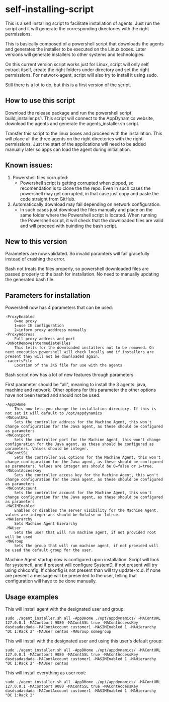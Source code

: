 # self-installing-script
This is a self installing script to facilitate installation of agents. Just run the script and it will generate the corresponding directories with the right permissions.

This is basically composed of a powershell script that downloads the agents and generates the installer to be executed on the Linux boxes. Later versions will generate installers to other systems and technologies.

On this current version script works just for Linux, script will only self extract itself, create the right folders under <appdynamics-home> directory and set the right permissions. For network-agent, script will also try to install it using sudo.

Still there is a lot to do, but this is a first version of the script.

## How to use this script

Download the release package and run the powershell script build_installer.ps1. This script will connect to the AppDynamics website, download the agents and generate the agents_installer.sh script.

Transfer this script to the linux boxes and proceed with the installation. This will place all the three agents on the right directories with the right permissions. Just the start of the applications will need to be added manually later so apps can load the agent during initialiation.

## Known issues: 

1. Powershell files corrupted:
   - Powershell script is getting corrupted when zipped, so recomendation is to clone the the repo. Even in such cases the powershell may get corrupted, in that case just copy and paste the code straight from GitHub. 
2. Automaticcally download may fail depending on network configuration.
   - In such cases just download the files manually and place on the same folder where the Powershell script is located. When running the Powershell script, it will check that the downloaded files are valid and will proceed with buinding the bash script.

## New to this version

Parameters are now validated. So invalid paramters will fail gracefully instead of crashing the error.

Bash not treats the files properly, so powershell downloaded files are passed properly to the bash for installation. No need to manually updating the generated bash file.

## Parameters for installation

Powershell now has 4 parameters that can be used: 

```
-ProxyEnabled
    0=no proxy
    1=use IE configuration
    2=inform proxy adddress manually 
-ProxyAddress
    Full proxy address and port
-DoNotRemoveIntermediateFiles
    This tells for the downloaded installers not to be removed. On next execution powershell will check locally and if installers are present they will not be downloaded again.
-cacertsFile
    Location of the JKS file for use with the agents
````

Bash script now has a lot of new features through parameters

First parameter should be "all", meaning to install the 3 agents: java, machine and network. Other options for this parameter the other options have not been tested and should not be used.

```
-AppDHome
    This now lets you change the installation directory. If this is not set it will default to /opt/appdynamics
-MAContURL
    Sets the controller address for the Machine Agent, this won't change configuration for the Java agent, as these should be configured as parameters
-MAContport
    Sets the controller port for the Machine Agent, this won't change configuration for the Java agent, as these should be configured as parameters. Values should be integer.
-MAContSSL
    Sets the controller SSL options for the Machine Agent, this won't change configuration for the Java agent, as these should be configured as parameters. Values are integer ans should be 0=false or 1=true.
-MAContAccessKey
    Sets the controller access key for the Machine Agent, this won't change configuration for the Java agent, as these should be configured as parameters
-MAContAccount
    Sets the controller account for the Machine Agent, this won't change configuration for the Java agent, as these should be configured as parameters
-MASIMEnabled
    Enables or disables the server visibility for the Machine Agent, values are integer ans should be 0=false or 1=true.
-MAHierarchy
    Sets Machine Agent hierarchy
-MAUser
    Sets the user that will run machine agent, if not provided root will be used
-MAGroup
    Sets the group that will run machine agent, if not provided will be used the default group for the user.
```

Machine Agent startup now is configured upon installation. Script will look for systemctl, and if present will configure SystemD, if not present will try using chkconfig. If chkonfig is not present than will try update-rc.d. If none are present a message will be presented to the user, telling that configuration will have to be done manually.

## Usage examples

This will install agent with the designated user and group:
```
sudo ./agent_installer.sh all -AppDHome ./opt/appdynamics/ -MAContURL 127.0.0.1 -MAContport 9080 -MAContSSL true -MAContAccessKey dasdsadasdada -MAContAccount customer1 -MASIMEnabled 1 -MAHierarchy "DC 1:Rack 2" -MAUser centos -MAGroup somegroup
````

This will install with the designated user and using this user's default group:
```
sudo ./agent_installer.sh all -AppDHome ./opt/appdynamics/ -MAContURL 127.0.0.1 -MAContport 9080 -MAContSSL true -MAContAccessKey dasdsadasdada -MAContAccount customer1 -MASIMEnabled 1 -MAHierarchy "DC 1:Rack 2" -MAUser centos
````

This will install everything as user root:
```
sudo ./agent_installer.sh all -AppDHome ./opt/appdynamics/ -MAContURL 127.0.0.1 -MAContport 9080 -MAContSSL true -MAContAccessKey dasdsadasdada -MAContAccount customer1 -MASIMEnabled 1 -MAHierarchy "DC 1:Rack 2"
```